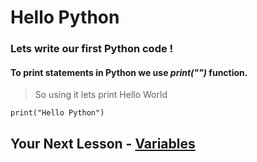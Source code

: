 # Hello Python
### Lets write our first Python code !
#### To print statements in Python we use *print("")* function.
> So using it lets print Hello World
```
print("Hello Python")
```
## Your Next Lesson - [Variables](2-Variables.md)